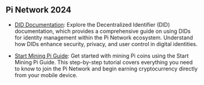 ## Pi Network 2024

- [DID Documentation](did.md): Explore the Decentralized Identifier (DID) documentation, which provides a comprehensive guide on using DIDs for identity management within the Pi Network ecosystem. Understand how DIDs enhance security, privacy, and user control in digital identities.

- [Start Mining Pi Guide](startMinePi.md): Get started with mining Pi coins using the Start Mining Pi Guide. This step-by-step tutorial covers everything you need to know to join the Pi Network and begin earning cryptocurrency directly from your mobile device.
